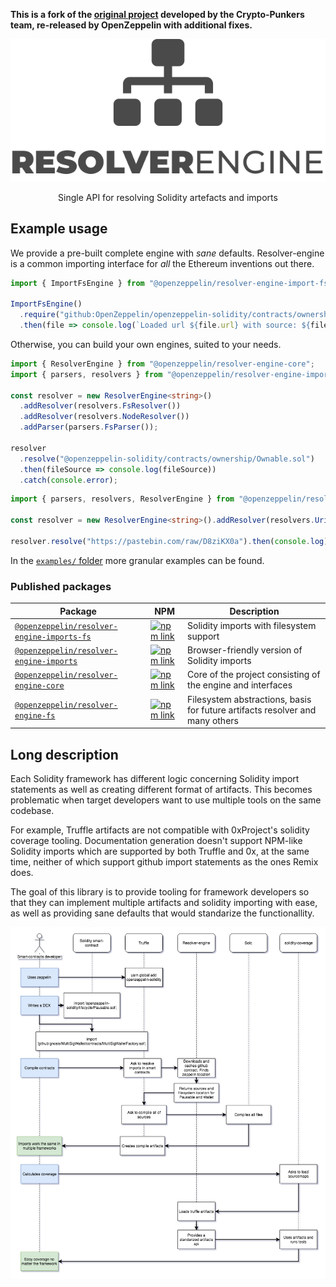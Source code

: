 **This is a fork of the [original project](Crypto-Punkers/resolver-engine) developed by the Crypto-Punkers team, re-released by OpenZeppelin with additional fixes.**

<p align="center">
  <img src="doc/Logo@2x.png?raw=true">
  <p align="center">Single API for resolving Solidity artefacts and imports</p>
</p>

## Example usage

We provide a pre-built complete engine with _sane_ defaults.
Resolver-engine is a common importing interface for _all_ the Ethereum inventions out there.

```typescript
import { ImportFsEngine } from "@openzeppelin/resolver-engine-import-fs";

ImportFsEngine()
  .require("github:OpenZeppelin/openzeppelin-solidity/contracts/ownership/Ownable.sol#v2.1.2")
  .then(file => console.log(`Loaded url ${file.url} with source: ${file.source}`);
```

Otherwise, you can build your own engines, suited to your needs.

```typescript
import { ResolverEngine } from "@openzeppelin/resolver-engine-core";
import { parsers, resolvers } from "@openzeppelin/resolver-engine-imports-fs";

const resolver = new ResolverEngine<string>()
  .addResolver(resolvers.FsResolver())
  .addResolver(resolvers.NodeResolver())
  .addParser(parsers.FsParser());

resolver
  .resolve("@openzeppelin-solidity/contracts/ownership/Ownable.sol")
  .then(fileSource => console.log(fileSource))
  .catch(console.error);
```

```typescript
import { parsers, resolvers, ResolverEngine } from "@openzeppelin/resolver-engine-core";

const resolver = new ResolverEngine<string>().addResolver(resolvers.UriResolver()).addParser(parsers.UrlParser());

resolver.resolve("https://pastebin.com/raw/D8ziKX0a").then(console.log);
```

In the [`examples/` folder](examples/) more granular examples can be found.

### Published packages

| Package                                               | NPM                                                                                                                             | Description                                                                  |
| ----------------------------------------------------- | ------------------------------------------------------------------------------------------------------------------------------- | ---------------------------------------------------------------------------- |
| [`@openzeppelin/resolver-engine-imports-fs`](/packages/imports-fs) | [![npm link](https://img.shields.io/badge/npm-imports--fs-blue.svg)](https://www.npmjs.com/package/@openzeppelin/resolver-engine-imports-fs) | Solidity imports with filesystem support                                     |
| [`@openzeppelin/resolver-engine-imports`](/packages/imports)       | [![npm link](https://img.shields.io/badge/npm-imports-blue.svg)](https://www.npmjs.com/package/@openzeppelin/resolver-engine-imports)        | Browser-friendly version of Solidity imports                                 |
| [`@openzeppelin/resolver-engine-core`](packages/core)              | [![npm link](https://img.shields.io/badge/npm-core-blue.svg)](https://www.npmjs.com/package/@openzeppelin/resolver-engine-core)              | Core of the project consisting of the engine and interfaces                  |
| [`@openzeppelin/resolver-engine-fs`](packages/fs)                  | [![npm link](https://img.shields.io/badge/npm-fs-blue.svg)](https://www.npmjs.com/package/@openzeppelin/resolver-engine-fs)                  | Filesystem abstractions, basis for future artifacts resolver and many others |

## Long description

Each Solidity framework has different logic concerning Solidity import statements as well as creating different format of artifacts. This becomes problematic when target developers want to use multiple tools on the same codebase.

For example, Truffle artifacts are not compatible with 0xProject's solidity coverage tooling. Documentation generation doesn't support NPM-like Solidity imports which are supported by both Truffle and 0x, at the same time, neither of which support github import statements as the ones Remix does.

The goal of this library is to provide tooling for framework developers so that they can implement multiple artifacts and solidity importing with ease, as well as providing sane defaults that would standarize the functionallity.

<p align="center">
  <img src="doc/SequenceRender.png?raw=true">
</p>
